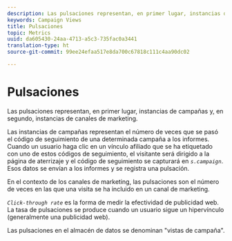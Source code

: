```yaml
---
description: Las pulsaciones representan, en primer lugar, instancias de campañas y, en segundo, instancias de canales de marketing.
keywords: Campaign Views
title: Pulsaciones
topic: Metrics
uuid: da605430-24aa-4713-a5c3-735fac0a3441
translation-type: ht
source-git-commit: 99ee24efaa517e8da700c67818c111c4aa90dc02

---
```



# Pulsaciones

Las pulsaciones representan, en primer lugar, instancias de campañas y, en segundo, instancias de canales de marketing.

Las instancias de campañas representan el número de veces que se pasó el código de seguimiento de una determinada campaña a los informes. Cuando un usuario haga clic en un vínculo afiliado que se ha etiquetado con uno de estos códigos de seguimiento, el visitante será dirigido a la página de aterrizaje y el código de seguimiento se capturará en *`s.campaign`*. Esos datos se envían a los informes y se registra una pulsación.

En el contexto de los canales de marketing, las pulsaciones son el número de veces en las que una visita se ha incluido en un canal de marketing.

*`Click-through rate`* es la forma de medir la efectividad de publicidad web. La tasa de pulsaciones se produce cuando un usuario sigue un hipervínculo (generalmente una publicidad web).

Las pulsaciones en el almacén de datos se denominan &quot;vistas de campaña&quot;.
